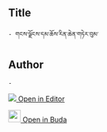 ## Title
	- གངས་ལྗོངས་དམ་ཆོས་རིན་ཆེན་གཏེར་བུམ་

## Author
	- 



[<img src="https://img.icons8.com/color/25/000000/edit-property.png"> Open in Editor](http://editor.openpecha.org/P004483)

[<img width="25" src="https://library.bdrc.io/icons/BUDA-small.svg"> Open in Buda](https://library.bdrc.io/show/bdr:IE0OPP004483)
